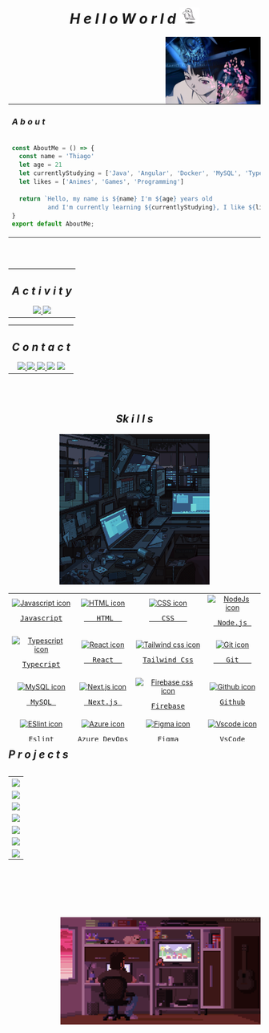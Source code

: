 <!-- ========= HEADER ========== -->

<!--profile-->
<h1 align="center">
  <i>H e l l o  W o r l d </i>
  <img src=".github/workflows/ghost.gif" alt="Pixel art ghost gif" width="40px" >
</h1>

<div align="center">
<img align="right" src=".github/workflows/lain-gif.gif" alt="Shinoa Seraph of the End gif"  width="190px"/>
  
  <table width="80%">
    <tr>
      <td>
        <h3>
          <i>A b o u t</i>
        </h3>
        
  ```js
  
  const AboutMe = () => {
    const name = 'Thiago'
    let age = 21
    let currentlyStudying = ['Java', 'Angular', 'Docker', 'MySQL', 'Typescript', 'English']
    let likes = ['Animes', 'Games', 'Programming']
  
    return `Hello, my name is ${name} I'm ${age} years old 
            and I'm currently learning ${currentlyStudying}, I like ${likes}`
  }
  export default AboutMe;
  ``` 
  </td>
  </tr>
  </table>
  
</div>




</br></br>

<!-- ========= CONTACT and ACTIVITY ========== -->
<table align="center" width="100%">
  <tr>
    <td>
      <h2 align="center">
        <i>A c t i v i t y</i>
      </h2>
      <div align="center">
        <a href="https://github.com/ythiago03">
        <img height="150em" src="https://github-readme-stats.vercel.app/api?username=ythiago03&show_icons=true&theme=tokyonight&include_all_commits=true&count_private=true"/>
        <img height="150em" src="https://github-readme-stats.vercel.app/api/top-langs/?username=ythiago03&layout=compact&langs_count=7&theme=tokyonight"/>
      </div>
    </td>  
  </tr>
</table>
<table align="center" width="100%">
  <tr>
    <td align="center">
      <h2><i>C o n t a c t</i></h2>
      <div align="center" >
        <a href="https://ythiago03-links.netlify.app/" target="_blank" >
          <img src="https://img.shields.io/badge/linktree-1de9b6?style=for-the-badge&logo=linktree&logoColor=white" target="_blank">
        </a> 
        <a href="mailto:ythiagohcfidencio@gmail.com" >
          <img src="https://img.shields.io/badge/Gmail-D14836?style=for-the-badge&logo=gmail&logoColor=white" target="_blank">
        </a>
        <a href="https://www.linkedin.com/in/thiago-fid%C3%AAncio-a24578224/" target="_blank" >
          <img src="https://img.shields.io/badge/-LinkedIn-%230077B5?style=for-the-badge&logo=linkedin&logoColor=white" target="_blank">
        </a> 
        <a href="https://codepen.io/Ythiago03" target="_blank" ><img src="https://img.shields.io/badge/Codepen-000000?style=for-the-badge&logo=codepen&logoColor=white" target="_blank"></a> 
        <a href="https://www.instagram.com/ythiago03/" >
          <img src="https://img.shields.io/badge/Instagram-%23E4405F.svg?style=for-the-badge&logo=Instagram&logoColor=white" target="_blank">
        </a>
      </div>
    </td>
  </tr>
</table>
</br></br>
          
<!-- ========= STACK ========== -->

<h2 align="center">
  <i>Sk i l l s</i>
</h2>

<div align="center">
  <img src=".github/workflows/pc-gif.gif" width="300px" />

  <table align="right" height="295px">
    <tr>
      <td align="center">
        <a href="https://developer.mozilla.org/en-US/docs/Web/JavaScript">
          <img src="https://cdn.jsdelivr.net/gh/devicons/devicon/icons/javascript/javascript-original.svg" width="65px" alt="Javascript icon"/>
          </br>
          <pre>Javascript</pre>
        </a>
      </td>
      <td align="center">
        <a href="https://developer.mozilla.org/en-US/docs/Web/HTML">
            <img src="https://cdn.jsdelivr.net/gh/devicons/devicon/icons/html5/html5-plain.svg" width="65px" alt="HTML icon"/>
            </br>
            <pre>   HTML  </pre>
        </a>  
      </td>
      <td align="center">
        <a href="https://developer.mozilla.org/en-US/docs/Web/CSS">
            <img src="https://cdn.jsdelivr.net/gh/devicons/devicon/icons/css3/css3-plain.svg" width="65px" alt="CSS icon"/>
            </br>
            <pre>   CSS   </pre>
        </a> 
      </td>
      <td align="center">
        <a href="https://nodejs.org/en/docs/guides">
            <img src="https://cdn.jsdelivr.net/gh/devicons/devicon/icons/nodejs/nodejs-original.svg" width="65px" alt="NodeJs icon"/>
            </br>
            <pre> Node.js </pre>
        </a> 
      </td>
    </tr>
    <tr>
      <td align="center">
        <a href="https://www.typescriptlang.org/docs/">
          <img src="https://cdn.jsdelivr.net/gh/devicons/devicon/icons/typescript/typescript-original.svg" width="65px" alt="Typescript icon"/>
          </br>
          <pre>Typecript</pre>
        </a>
      </td>
      <td align="center">
        <a href="https://react.dev/blog/2023/03/16/introducing-react-dev">
          <img src="https://cdn.jsdelivr.net/gh/devicons/devicon/icons/react/react-original.svg" width="65px" alt="React icon"/>
          </br>
          <pre>  React  </pre>
        </a>
      </td>
      <td align="center">
        <a href="https://v2.tailwindcss.com/docs">
          <img src="https://cdn.jsdelivr.net/gh/devicons/devicon/icons/tailwindcss/tailwindcss-original.svg" width="65px" alt="Tailwind css icon"/>
          </br>
          <pre>Tailwind Css</pre>
        </a>
      </td>
      <td align="center">
        <a href="https://git-scm.com/doc">
          <img src="https://cdn.jsdelivr.net/gh/devicons/devicon/icons/git/git-original.svg" width="65px" alt="Git icon"/>
          </br>
          <pre>   Git   </pre>
        </a>
      </td>
    </tr>
    <tr>
      <td align="center">
        <a href="https://dev.mysql.com/doc/">
          <img src="https://cdn.jsdelivr.net/gh/devicons/devicon/icons/mysql/mysql-original.svg" width="65px" alt="MySQL icon"/>
          </br>
          <pre> MySQL </pre>
        </a>  
      </td>
      <td align="center">
        <a href="https://nextjs.org/docs">
          <img src="https://cdn.jsdelivr.net/gh/devicons/devicon/icons/nextjs/nextjs-original.svg" width="65px" alt="Next.js icon"/>
          </br>
          <pre> Next.js </pre>
        </a>
      </td>
      <td align="center">
        <a href="https://firebase.google.com/docs/guides?hl=pt-br">
          <img src="https://cdn.jsdelivr.net/gh/devicons/devicon/icons/firebase/firebase-plain.svg" width="65px" alt="Firebase css icon"/>
          </br>
          <pre>Firebase</pre>
        </a>
      </td>
      <td align="center">
        <a href="https://docs.github.com/en">
          <img src="https://cdn.jsdelivr.net/gh/devicons/devicon/icons/github/github-original.svg" width="65px" alt="Github icon"/>
          </br>
          <pre>Github</pre>
        </a>  
      </td>
    </tr>
    <tr>
      <td align="center">
        <a href="https://eslint.org/docs/latest/">
          <img src="https://cdn.jsdelivr.net/gh/devicons/devicon/icons/eslint/eslint-original.svg" width="65px" alt="ESlint icon"/>
          </br>
          <pre>Eslint</pre>
        </a>  
      </td>
      <td align="center">
        <a href="https://learn.microsoft.com/en-us/azure/devops/?view=azure-devops">
          <img src="https://cdn.jsdelivr.net/gh/devicons/devicon/icons/azure/azure-original.svg" width="65px" alt="Azure icon"/>
          </br>
          <pre>Azure DevOps</pre>
        </a>  
      </td>
      <td align="center">
        <a href="https://help.figma.com/hc/en-us/categories/360002051613-Get-started">
          <img src="https://cdn.jsdelivr.net/gh/devicons/devicon/icons/figma/figma-original.svg" width="65px" alt="Figma icon"/>
          </br>
          <pre> Figma </pre>
        </a>
      </td>
      <td align="center">
        <a href="https://code.visualstudio.com/docs/introvideos/basics">
          <img src="https://cdn.jsdelivr.net/gh/devicons/devicon/icons/vscode/vscode-original.svg" width="65px" alt="Vscode icon"/>
          </br>
          <pre> VsCode </pre>
        </a>
      </td>
    </tr>
  </table>
  </br></br></br></br>
</div>

</br></br></br></br>

<!-- ========= PROJECTS ========== -->

<h2 align="left">
  <i>P r o j e c t s</i>
</h2>

<table align="left"  height="267px">
  <tr>
    <td>
      <a href="https://github.com/ythiago03/purpleframe" target="_blank">
        <img align="center" src="https://github-readme-stats.vercel.app/api/pin/?username=ythiago03&repo=purpleframe&theme=tokyonight">
      </a>
    </td>
  </tr>
  <tr>
    <td>
      <a href="https://github.com/ythiago03/ythiago03-porfolio" target="_blank">
        <img align="center" src="https://github-readme-stats.vercel.app/api/pin/?username=ythiago03&repo=ythiago03-porfolio&theme=tokyonight">
      </a>
    </td>
  </tr>
  <tr>
    <td>
      <a href="https://github.com/ythiago03/Homzy-Landingpage" target="_blank">
        <img align="center" src="https://github-readme-stats.vercel.app/api/pin/?username=ythiago03&repo=Homzy-Landingpage&theme=tokyonight">
      </a>
    </td>
  </tr>
  <tr>
    <td>
      <a href="https://github.com/ythiago03/weather-app" target="_blank">
        <img align="center" src="https://github-readme-stats.vercel.app/api/pin/?username=ythiago03&repo=weather-app&theme=tokyonight">
      </a>
    </td>
  </tr>
  <tr>
    <td>
      <a href="https://github.com/ythiago03/Pokedex-with-axios" target="_blank">
        <img align="center" src="https://github-readme-stats.vercel.app/api/pin/?username=ythiago03&repo=Pokedex-with-axios&theme=tokyonight">
      </a>
    </td>
  </tr>
  <tr>
    <td>
      <a href="https://github.com/ythiago03/movie-app" target="_blank">
        <img align="center" src="https://github-readme-stats.vercel.app/api/pin/?username=ythiago03&repo=movie-app&theme=tokyonight">
      </a>
    </td>
  </tr>
  <tr>
    <td>
      <a href="https://github.com/ythiago03/Atombank" target="_blank">
        <img align="center" src="https://github-readme-stats.vercel.app/api/pin/?username=ythiago03&repo=Atombank&theme=tokyonight">
      </a>
    </td>
  </tr>
</table>
<img align="right" src=".github/workflows/work-gif.gif" alt="Pixel art work gif"  width="400px"/>
</br></br>


